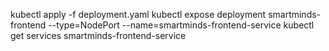 kubectl apply -f deployment.yaml
kubectl expose deployment smartminds-frontend --type=NodePort --name=smartminds-frontend-service
kubectl get services smartminds-frontend-service
